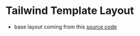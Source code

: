 # Tailwind Template Layout
 - base layout coming from this [source code](https://github.com/tailwindlabs/tailwindcss.com)